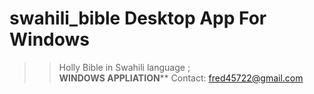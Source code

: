# swahili_bible Desktop App For Windows
>>Holly Bible in Swahili language ;  
**WINDOWS APPLIATION****
>>Contact: fred45722@gmail.com

